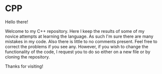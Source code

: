 # CPP
Hello there!

Welcome to my C++ repository. Here I keep the results of some of my novice attempts
at learning the language. As such I'm sure there are many mistakes in my code. Also there
is little to no comments present. Feel free to correct the problems if you see any. However,
if you wish to change the functionality of the code, I request you to do so either on a new file
or by cloning the repository.

Thanks for visiting!